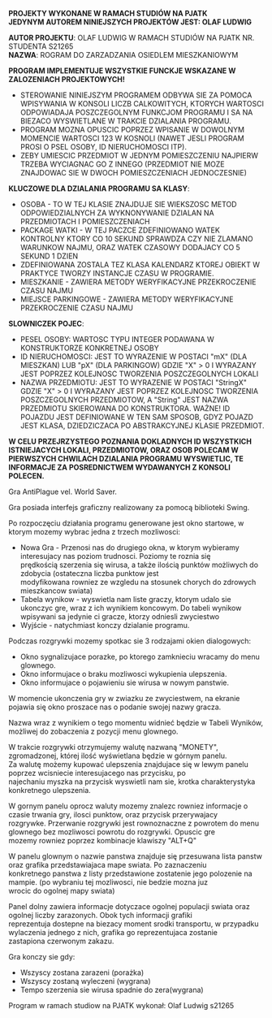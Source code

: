 **PROJEKTY WYKONANE W RAMACH STUDIÓW NA PJATK**  
**JEDYNYM AUTOREM NINIEJSZYCH PROJEKTÓW JEST: OLAF LUDWIG**




**AUTOR PROJEKTU**: OLAF LUDWIG W RAMACH STUDIÓW NA PJATK NR. STUDENTA S21265  
 **NAZWA**: ROGRAM DO ZARZADZANIA OSIEDLEM MIESZKANIOWYM
 
 **PROGRAM IMPLEMENTUJE WSZYSTKIE FUNCKJE WSKAZANE W ZALOZENIACH PROJEKTOWYCH!**
  - STEROWANIE NINIEJSZYM PROGRAMEM ODBYWA SIE ZA POMOCA WPISYWANIA W KONSOLI LICZB CALKOWITYCH, KTORYCH WARTOSCI ODPOWIADAJA POSZCZEGOLNYM FUNKCJOM PROGRAMU I SA NA BIEZACO WYSWIETLANE W TRAKCIE DZIALANIA PROGRAMU.
  - PROGRAM MOZNA OPUSCIC POPRZEZ WPISANIE W DOWOLNYM MOMENCIE WARTOSCI 123 W KOSNOLI (NAWET JESLI PROGRAM PROSI O PSEL OSOBY, ID NIERUCHOMOSCI ITP).
  - ZEBY UMIESCIC PRZEDMIOT W JEDNYM POMIESZCZENIU NAJPIERW TRZEBA WYCIAGNAC GO Z INNEGO (PRZEDMIOT NIE MOZE ZNAJDOWAC SIE W DWOCH POMIESZCZENIACH JEDNOCZESNIE)
 
  
 **KLUCZOWE DLA DZIALANIA PROGRAMU SA KLASY**:
 
  - OSOBA - TO W TEJ KLASIE ZNAJDUJE SIE WIEKSZOSC METOD ODPOWIEDZIALNYCH ZA WYKNONYWANIE DZIALAN NA PRZEDMIOTACH I POMIESZCZENIACH
  - PACKAGE WATKI - W TEJ PACZCE ZDEFINIOWANO WATEK KONTROLNY KTORY CO 10 SEKUND SPRAWDZA CZY NIE ZLAMANO WARUNKOW NAJMU, ORAZ WATEK CZASOWY DODAJACY CO 5 SEKUND 1 DZIEN
  - ZDEFINIOWANA ZOSTALA TEZ KLASA KALENDARZ KTOREJ OBIEKT W PRAKTYCE TWORZY INSTANCJE CZASU W PROGRAMIE.
  - MIESZKANIE - ZAWIERA METODY WERYFIKACYJNE PRZEKROCZENIE CZASU NAJMU
  - MIEJSCE PARKINGOWE - ZAWIERA METODY WERYFIKACYJNE PRZEKROCZENIE CZASU NAJMU
 
  
 **SLOWNICZEK POJEC**:
  - PESEL OSOBY: WARTOSC TYPU INTEGER PODAWANA W KONSTRUKTORZE KONKRETNEJ OSOBY
  - ID NIERUCHOMOSCI: JEST TO WYRAZENIE W POSTACI "mX" (DLA MIESZKAN) LUB "pX" (DLA PARKINGOW) GDZIE "X" > 0 I WYRAZANY JEST POPRZEZ KOLEJNOSC TWORZENIA POSZCZEGOLNYCH LOKALI
  - NAZWA PRZEDMIOTU: JEST TO WYRAZENIE W POSTACI "StringX" GDZIE "X" > 0 I WYRAZANY JEST POPRZEZ KOLEJNOSC TWORZENIA POSZCZEGOLNYCH PRZEDMIOTOW, A "String" JEST NAZWA PRZEDMIOTU SKIEROWANA DO KONSTRUKTORA. WAŻNE! ID POJAZDU JEST DEFINIOWANE W TEN SAM SPOSOB, GDYZ POJAZD JEST KLASA,
 DZIEDZICZACA PO ABSTRAKCYJNEJ KLASIE PRZEDMIOT.
 
 
 **W CELU PRZEJRZYSTEGO POZNANIA DOKLADNYCH ID WSZYSTKICH ISTNIEJACYCH LOKALI, PRZEDMIOTOW, ORAZ OSOB POLECAM W PIERWSZYCH CHWILACH DZIALANIA PROGRAMU WYSWIETLIC,
 TE INFORMACJE ZA POSREDNICTWEM WYDAWANYCH Z KONSOLI POLECEN.**


Gra AntiPlague vel. World Saver.  
 
 Gra posiada interfejs graficzny realizowany za pomocą biblioteki Swing.  
 
 Po rozpoczęciu działania programu generowane jest okno startowe, w ktorym mozemy wybrac jedna z trzech mozliwosci:  
 
  - Nowa Gra - Przenosi nas do drugiego okna, w ktorym wybieramy interesujacy nas poziom trudnosci. Poziomy te roznia się  
 prędkością szerzenia się wirusa, a także ilością punktów możliwych do zdobycia (ostateczna liczba punktow jest  
 modyfikowana rowniez ze wzgledu na stosunek chorych do zdrowych mieszkancow swiata)  
  - Tabela wynikow - wyswietla nam liste graczy, ktorym udalo sie ukonczyc gre, wraz z ich wynikiem koncowym. Do tabeli wynikow  
 wpisywani sa jedynie ci gracze, ktorzy odniesli zwyciestwo  
  - Wyjście - natychmiast konczy dzialanie programu.  
 
 
 Podczas rozgrywki mozemy spotkac sie 3 rodzajami okien dialogowych:  
  - Okno sygnalizujace porazke, po ktorego zamknieciu wracamy do menu glownego.  
  - Okno informujace o braku mozliwosci wykupienia ulepszenia.  
  - Okno informujace o pojawieniu sie wirusa w nowym panstwie.  
 
 
 W momencie ukonczenia gry w zwiazku ze zwyciestwem, na ekranie pojawia się okno proszace nas o podanie swojej nazwy gracza.
 
 Nazwa wraz z wynikiem o tego momentu widnieć będzie w Tabeli Wyników, możliwej do zobaczenia z pozycji menu glownego.  
 
 W trakcie rozgrywki otrzymujemy walutę nazwaną "MONETY", zgromadzonej, której ilość wyświetlana będzie w górnym panelu.  
 Za walutę możemy kupować ulepszenia znajdujace się w lewym panelu poprzez wcisniecie interesujacego nas przycisku, po  
 najechaniu myszka na przycisk wyswietli nam sie, krotka charakterystyka konkretnego ulepszenia.  
 
 W gornym panelu oprocz waluty mozemy znalezc rowniez informacje o czasie trwania gry, ilosci punktow, oraz przycisk przerywajacy  
 rozgrywke. Przerwanie rozgrywki jest rownoznaczne z powrotem do menu glownego bez mozliwosci powrotu do rozgrywki. Opuscic gre  
 mozemy rowniez poprzez kombinacje klawiszy "ALT+Q"  
 
 W panelu glownym o nazwie panstwa znajduje się przesuwana lista panstw oraz grafika przedstawiajaca mape swiata. Po zaznaczeniu  
 konkretnego panstwa z listy przedstawione zostatenie jego polozenie na mampie. (po wybraniu tej mozliwosci, nie bedzie mozna juz  
 wrocic do ogolnej mapy swiata)  
 
 Panel dolny zawiera informacje dotyczace ogolnej populacji swiata oraz ogolnej liczby zarazonych. Obok tych informacji grafiki  
 reprezentuja dostepne na biezacy moment srodki transportu, w przypadku wylaczenia jednego z nich, grafika go reprezentujaca zostanie  
 zastapiona czerwonym zakazu.  
 
 Gra konczy sie gdy:  
  - Wszyscy zostana zarazeni (porażka)  
  - Wszyscy zostaną wyleczeni (wygrana)  
  - Tempo szerzenia sie wirusa spadnie do zera(wygrana)    
 
  
 Program w ramach studiow na PJATK wykonał: Olaf Ludwig s21265
